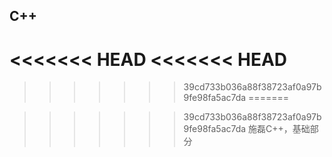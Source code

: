 ## C++
<<<<<<< HEAD
<<<<<<< HEAD
=======

>>>>>>> 39cd733b036a88f38723af0a97b9fe98fa5ac7da
=======

>>>>>>> 39cd733b036a88f38723af0a97b9fe98fa5ac7da
施磊C++，基础部分
